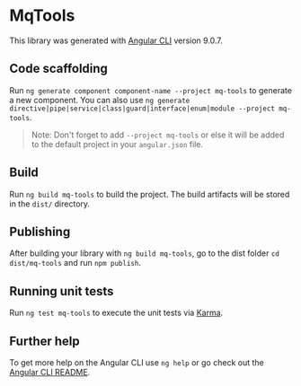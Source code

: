 # MqTools

This library was generated with [Angular CLI](https://github.com/angular/angular-cli) version 9.0.7.

## Code scaffolding

Run `ng generate component component-name --project mq-tools` to generate a new component. You can also use `ng generate directive|pipe|service|class|guard|interface|enum|module --project mq-tools`.
> Note: Don't forget to add `--project mq-tools` or else it will be added to the default project in your `angular.json` file. 

## Build

Run `ng build mq-tools` to build the project. The build artifacts will be stored in the `dist/` directory.

## Publishing

After building your library with `ng build mq-tools`, go to the dist folder `cd dist/mq-tools` and run `npm publish`.

## Running unit tests

Run `ng test mq-tools` to execute the unit tests via [Karma](https://karma-runner.github.io).

## Further help

To get more help on the Angular CLI use `ng help` or go check out the [Angular CLI README](https://github.com/angular/angular-cli/blob/master/README.md).
